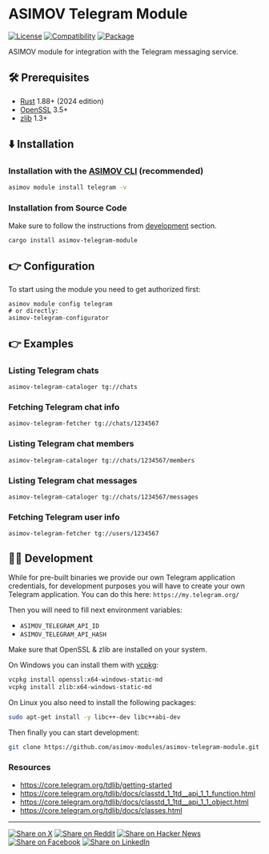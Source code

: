 # ASIMOV Telegram Module

[![License](https://img.shields.io/badge/license-Public%20Domain-blue.svg)](https://unlicense.org)
[![Compatibility](https://img.shields.io/badge/rust-1.85%2B-blue)](https://blog.rust-lang.org/2025/02/20/Rust-1.85.0/)
[![Package](https://img.shields.io/crates/v/asimov-telegram-module)](https://crates.io/crates/asimov-telegram-module)

ASIMOV module for integration with the Telegram messaging service.

## 🛠️ Prerequisites

- [Rust](https://rust-lang.org) 1.88+ (2024 edition)
- [OpenSSL](https://www.openssl.org) 3.5+
- [zlib](https://www.zlib.net) 1.3+

## ⬇️ Installation

### Installation with the [ASIMOV CLI] (recommended)

```bash
asimov module install telegram -v
```

### Installation from Source Code

Make sure to follow the instructions from [development](#-development) section.

```bash
cargo install asimov-telegram-module
```

## 👉 Configuration

To start using the module you need to get authorized first:

```console
asimov module config telegram
# or directly:
asimov-telegram-configurator
```

## 👉 Examples

### Listing Telegram chats

```
asimov-telegram-cataloger tg://chats
```

### Fetching Telegram chat info

```
asimov-telegram-fetcher tg://chats/1234567
```

### Listing Telegram chat members

```
asimov-telegram-cataloger tg://chats/1234567/members
```

### Listing Telegram chat messages

```
asimov-telegram-cataloger tg://chats/1234567/messages
```

### Fetching Telegram user info

```
asimov-telegram-fetcher tg://users/1234567
```

## 👨‍💻 Development

While for pre-built binaries we provide our own Telegram application credentials,
for development purposes you will have to create your own Telegram application.
You can do this here: `https://my.telegram.org/`

Then you will need to fill next environment variables:

- `ASIMOV_TELEGRAM_API_ID`
- `ASIMOV_TELEGRAM_API_HASH`

Make sure that OpenSSL & zlib are installed on your system.

On Windows you can install them with [vcpkg](https://github.com/microsoft/vcpkg):

```bash
vcpkg install openssl:x64-windows-static-md
vcpkg install zlib:x64-windows-static-md
```

On Linux you also need to install the following packages:

```bash
sudo apt-get install -y libc++-dev libc++abi-dev
```

Then finally you can start development:

```bash
git clone https://github.com/asimov-modules/asimov-telegram-module.git
```

### Resources

- <https://core.telegram.org/tdlib/getting-started>
- <https://core.telegram.org/tdlib/docs/classtd_1_1td__api_1_1_function.html>
- <https://core.telegram.org/tdlib/docs/classtd_1_1td__api_1_1_object.html>
- <https://core.telegram.org/tdlib/docs/classes.html>

---

[![Share on X](https://img.shields.io/badge/share%20on-x-03A9F4?logo=x)](https://x.com/intent/post?url=https://github.com/asimov-modules/asimov-telegram-module&text=asimov-telegram-module)
[![Share on Reddit](https://img.shields.io/badge/share%20on-reddit-red?logo=reddit)](https://reddit.com/submit?url=https://github.com/asimov-modules/asimov-telegram-module&title=asimov-telegram-module)
[![Share on Hacker News](https://img.shields.io/badge/share%20on-hn-orange?logo=ycombinator)](https://news.ycombinator.com/submitlink?u=https://github.com/asimov-modules/asimov-telegram-module&t=asimov-telegram-module)
[![Share on Facebook](https://img.shields.io/badge/share%20on-fb-1976D2?logo=facebook)](https://www.facebook.com/sharer/sharer.php?u=https://github.com/asimov-modules/asimov-telegram-module)
[![Share on LinkedIn](https://img.shields.io/badge/share%20on-linkedin-3949AB?logo=linkedin)](https://www.linkedin.com/sharing/share-offsite/?url=https://github.com/asimov-modules/asimov-telegram-module)

[ASIMOV CLI]: https://github.com/asimov-platform/asimov-cli
